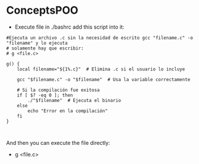 # ConceptsPOO

- Execute file 
in ./bashrc add this script into it:
```
#Ejecuta un archivo .c sin la necesidad de escrito gcc "filename.c" -o "filename" y lo ejecuta 
# solamente hay que escribir:
# g <file.c>
	
g() {
    local filename="${1%.c}"  # Elimina .c si el usuario lo incluye

    gcc "$filename.c" -o "$filename"  # Usa la variable correctamente
    
    # Si la compilación fue exitosa
    if [ $? -eq 0 ]; then
        ./"$filename"  # Ejecuta el binario
    else
        echo "Error en la compilación"
    fi
}



```
And then you can execute the file directly:
-  g <file.c>

